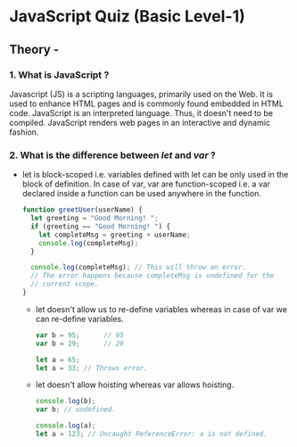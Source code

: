 # JavaScript Quiz (Basic Level-1)

## Theory -

### 1. What is JavaScript ?

Javascript (JS) is a scripting languages, primarily used on the Web. It is used to enhance HTML pages and is commonly found embedded in HTML code. JavaScript is an interpreted language. Thus, it doesn't need to be compiled. JavaScript renders web pages in an interactive and dynamic fashion.

### 2. What is the difference between  _let_ and _var_ ?

 - let is block-scoped i.e. variables defined with let can be only used in the block of definition. In case of var, var are function-scoped i.e. a var declared inside a function can be used anywhere in the function.

      ```js
      function greetUser(userName) {
        let greeting = "Good Morning! ";
        if (greeting == "Good Morning! ") {
          let completeMsg = greeting + userName;
          console.log(completeMsg);
        }

        console.log(completeMsg); // This will throw an error.
        // The error happens because completeMsg is undefined for the
        // current scope.
      }
      ```

    - let doesn't allow us to re-define variables whereas in case of var we can re-define variables.

      ```js
      var b = 95;      // 95
      var b = 29;      // 29

      let a = 65;
      let a = 33; // Throws error.
      ```

    - let doesn't allow hoisting whereas var allows hoisting.

      ```js
      console.log(b);
      var b; // undefined.

      console.log(a);
      let a = 123; // Uncaught ReferenceError: a is not defined.
      ```
